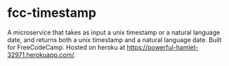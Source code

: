 # fcc-timestamp

A microservice that takes as input a unix timestamp or a natural language date,
and returns both a unix timestamp and a natural language date. Built for
FreeCodeCamp. Hosted on heroku at
<https://powerful-hamlet-32971.herokuapp.com/>.
